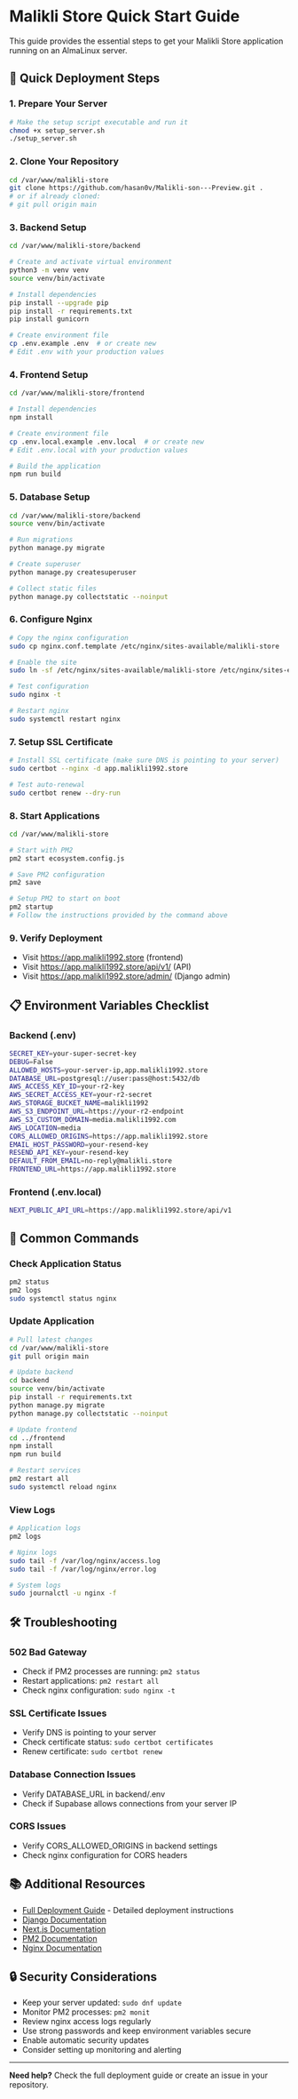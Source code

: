 # Malikli Store Quick Start Guide

This guide provides the essential steps to get your Malikli Store application running on an AlmaLinux server.

## 🚀 Quick Deployment Steps

### 1. Prepare Your Server
```bash
# Make the setup script executable and run it
chmod +x setup_server.sh
./setup_server.sh
```

### 2. Clone Your Repository
```bash
cd /var/www/malikli-store
git clone https://github.com/hasan0v/Malikli-son---Preview.git .
# or if already cloned:
# git pull origin main
```

### 3. Backend Setup
```bash
cd /var/www/malikli-store/backend

# Create and activate virtual environment
python3 -m venv venv
source venv/bin/activate

# Install dependencies
pip install --upgrade pip
pip install -r requirements.txt
pip install gunicorn

# Create environment file
cp .env.example .env  # or create new
# Edit .env with your production values
```

### 4. Frontend Setup
```bash
cd /var/www/malikli-store/frontend

# Install dependencies
npm install

# Create environment file
cp .env.local.example .env.local  # or create new
# Edit .env.local with your production values

# Build the application
npm run build
```

### 5. Database Setup
```bash
cd /var/www/malikli-store/backend
source venv/bin/activate

# Run migrations
python manage.py migrate

# Create superuser
python manage.py createsuperuser

# Collect static files
python manage.py collectstatic --noinput
```

### 6. Configure Nginx
```bash
# Copy the nginx configuration
sudo cp nginx.conf.template /etc/nginx/sites-available/malikli-store

# Enable the site
sudo ln -sf /etc/nginx/sites-available/malikli-store /etc/nginx/sites-enabled/

# Test configuration
sudo nginx -t

# Restart nginx
sudo systemctl restart nginx
```

### 7. Setup SSL Certificate
```bash
# Install SSL certificate (make sure DNS is pointing to your server)
sudo certbot --nginx -d app.malikli1992.store

# Test auto-renewal
sudo certbot renew --dry-run
```

### 8. Start Applications
```bash
cd /var/www/malikli-store

# Start with PM2
pm2 start ecosystem.config.js

# Save PM2 configuration
pm2 save

# Setup PM2 to start on boot
pm2 startup
# Follow the instructions provided by the command above
```

### 9. Verify Deployment
- Visit https://app.malikli1992.store (frontend)
- Visit https://app.malikli1992.store/api/v1/ (API)
- Visit https://app.malikli1992.store/admin/ (Django admin)

## 📋 Environment Variables Checklist

### Backend (.env)
```bash
SECRET_KEY=your-super-secret-key
DEBUG=False
ALLOWED_HOSTS=your-server-ip,app.malikli1992.store
DATABASE_URL=postgresql://user:pass@host:5432/db
AWS_ACCESS_KEY_ID=your-r2-key
AWS_SECRET_ACCESS_KEY=your-r2-secret
AWS_STORAGE_BUCKET_NAME=malikli1992
AWS_S3_ENDPOINT_URL=https://your-r2-endpoint
AWS_S3_CUSTOM_DOMAIN=media.malikli1992.com
AWS_LOCATION=media
CORS_ALLOWED_ORIGINS=https://app.malikli1992.store
EMAIL_HOST_PASSWORD=your-resend-key
RESEND_API_KEY=your-resend-key
DEFAULT_FROM_EMAIL=no-reply@malikli.store
FRONTEND_URL=https://app.malikli1992.store
```

### Frontend (.env.local)
```bash
NEXT_PUBLIC_API_URL=https://app.malikli1992.store/api/v1
```

## 🔧 Common Commands

### Check Application Status
```bash
pm2 status
pm2 logs
sudo systemctl status nginx
```

### Update Application
```bash
# Pull latest changes
cd /var/www/malikli-store
git pull origin main

# Update backend
cd backend
source venv/bin/activate
pip install -r requirements.txt
python manage.py migrate
python manage.py collectstatic --noinput

# Update frontend
cd ../frontend
npm install
npm run build

# Restart services
pm2 restart all
sudo systemctl reload nginx
```

### View Logs
```bash
# Application logs
pm2 logs

# Nginx logs
sudo tail -f /var/log/nginx/access.log
sudo tail -f /var/log/nginx/error.log

# System logs
sudo journalctl -u nginx -f
```

## 🛠️ Troubleshooting

### 502 Bad Gateway
- Check if PM2 processes are running: `pm2 status`
- Restart applications: `pm2 restart all`
- Check nginx configuration: `sudo nginx -t`

### SSL Certificate Issues
- Verify DNS is pointing to your server
- Check certificate status: `sudo certbot certificates`
- Renew certificate: `sudo certbot renew`

### Database Connection Issues
- Verify DATABASE_URL in backend/.env
- Check if Supabase allows connections from your server IP

### CORS Issues
- Verify CORS_ALLOWED_ORIGINS in backend settings
- Check nginx configuration for CORS headers

## 📚 Additional Resources

- [Full Deployment Guide](DEPLOYMENT_GUIDE.md) - Detailed deployment instructions
- [Django Documentation](https://docs.djangoproject.com/)
- [Next.js Documentation](https://nextjs.org/docs)
- [PM2 Documentation](https://pm2.keymetrics.io/docs/)
- [Nginx Documentation](https://nginx.org/en/docs/)

## 🔒 Security Considerations

- Keep your server updated: `sudo dnf update`
- Monitor PM2 processes: `pm2 monit`
- Review nginx access logs regularly
- Use strong passwords and keep environment variables secure
- Enable automatic security updates
- Consider setting up monitoring and alerting

---

**Need help?** Check the full deployment guide or create an issue in your repository.
